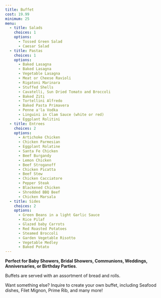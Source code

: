 ```yaml
---
title: Buffet
cost: 19.99
minimum: 25
menu:
  - title: Salads
    choices: 1
    options:
      - Tossed Green Salad
      - Caesar Salad
  - title: Pastas
    choices: 1
    options:
      - Baked Lasagna
      - Baked Lasagna
      - Vegetable Lasagna
      - Meat or Cheese Ravioli
      - Rigatoni Marinara
      - Stuffed Shells
      - Cavatelli, Sun Dried Tomato and Broccoli
      - Baked Ziti
      - Tortellini Alfredo
      - Baked Pasta Primavera
      - Penne a'la Vodka
      - Linguini in Clam Sauce (white or red)
      - Eggplant Rolitini
  - title: Entrees
    choices: 2
    options:
      - Artichoke Chicken
      - Chicken Parmesian
      - Eggplant Rolatine
      - Santa Fe Chicken
      - Beef Burgandy
      - Lemon Chicken
      - Beef Stroganoff
      - Chicken Picatta
      - Beef Stew
      - Chicken Cacciatore
      - Pepper Steak
      - Blackened Chicken
      - Shredded BBQ Beef
      - Chicken Marsala
  - title: Sides
    choices: 2
    options:
      - Green Beans in a light Garlic Sauce
      - Rice Pilaf
      - Glazed baby Carrots
      - Red Roasted Potatoes
      - Steamed Broccoli
      - Garden Vegetable Risotto
      - Vegetable Medley
      - Baked Potato
---
```


**Perfect for Baby Showers, Bridal Showers, Communions, Weddings, Anniversaries, or Birthday Parties**.

Buffets are served with an assortment of bread and rolls.

Want something else? Inquire to create your own buffet, including Seafood dishes, Filet Mignon, Prime Rib, and many more!

